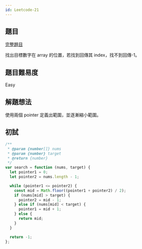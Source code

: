 ```yaml
---
id: Leetcode-21
---
```


## 題目

[完整題目](https://leetcode.com/problems/binary-search/)

找出目標數字在 array 的位置，若找到回傳其 index，找不到回傳-1。

## 題目難易度

Easy

## 解題想法

使用兩個 pointer 定義出範圍，並逐漸縮小範圍。

## 初試

```javascript
/**
 * @param {number[]} nums
 * @param {number} target
 * @return {number}
 */
var search = function (nums, target) {
  let pointer1 = 0;
  let pointer2 = nums.length - 1;

  while (pointer1 <= pointer2) {
    const mid = Math.floor((pointer1 + pointer2) / 2);
    if (nums[mid] > target) {
      pointer2 = mid - 1;
    } else if (nums[mid] < target) {
      pointer1 = mid + 1;
    } else {
      return mid;
    }
  }

  return -1;
};
```
